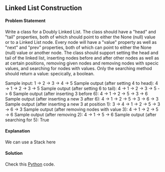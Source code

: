 ## Linked List Construction

#### Problem Statement


Write a class for a Doubly Linked List. The class should have a "head" and "tail" properties, both of which should point to either the None (null) value or to a
Linked List node. Every node will have a "value" property as well as "next" and "prev" properties, both of which can point to either the None (null) value or
another node. The class should support setting the head and tail of the linked list, inserting nodes before and after other nodes as well as at certain positions,
removing given nodes and removing nodes with specic values, and searching for nodes with values. Only the searching method should return a value:
specically, a boolean.

Sample input:
1 -> 2 -> 3 -> 4 -> 5
Sample output (after setting 4 to head):
4 -> 1 -> 2 -> 3 -> 5
Sample output (after setting 6 to tail):
4 -> 1 -> 2 -> 3 -> 5 -> 6
Sample output (after inserting 3 before 6):
4 -> 1 -> 2 -> 5 -> 3 -> 6
Sample output (after inserting a new 3 after 6):
4 -> 1 -> 2 -> 5 -> 3 -> 6 -> 3
Sample output (after inserting a new 3 at position 1):
3 -> 4 -> 1 -> 2 -> 5 -> 3 -> 6 -> 3
Sample output (after removing nodes with value 3):
4 -> 1 -> 2 -> 5 -> 6
Sample output (after removing 2):
4 -> 1 -> 5 -> 6
Sample output (after searching for 5): True



#### Explanation

We can use a Stack here


#### Solution

Check this [Python](../python/Linked_List_Construction.py) code.

